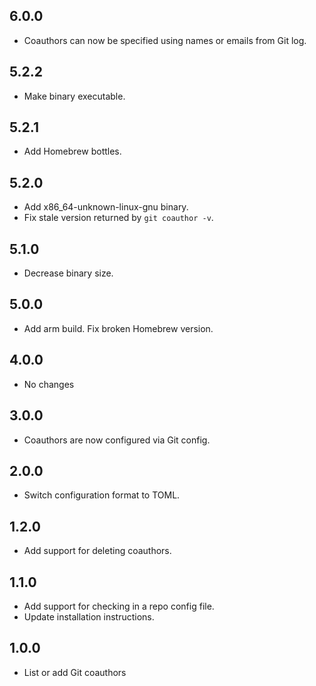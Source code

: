 ## 6.0.0

- Coauthors can now be specified using names or emails from Git log.

## 5.2.2

- Make binary executable.

## 5.2.1

- Add Homebrew bottles.

## 5.2.0

- Add x86_64-unknown-linux-gnu binary.
- Fix stale version returned by `git coauthor -v`.

## 5.1.0

- Decrease binary size.

## 5.0.0

- Add arm build. Fix broken Homebrew version.

## 4.0.0

- No changes

## 3.0.0

- Coauthors are now configured via Git config.

## 2.0.0

- Switch configuration format to TOML.

## 1.2.0

- Add support for deleting coauthors.

## 1.1.0

- Add support for checking in a repo config file.
- Update installation instructions.

## 1.0.0

- List or add Git coauthors

